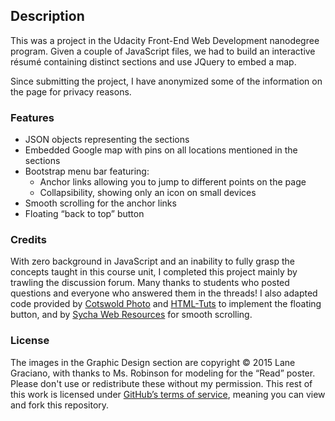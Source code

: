 ## Description

This was a project in the Udacity Front-End Web Development nanodegree program. Given a couple of JavaScript files, we had to build an interactive résumé containing distinct sections and use JQuery to embed a map.

Since submitting the project, I have anonymized some of the information on the page for privacy reasons.

### Features

- JSON objects representing the sections
- Embedded Google map with pins on all locations mentioned in the sections
- Bootstrap menu bar featuring:
    - Anchor links allowing you to jump to different points on the page 
    - Collapsibility, showing only an icon on small devices
- Smooth scrolling for the anchor links
- Floating “back to top” button

### Credits

With zero background in JavaScript and an inability to fully grasp the concepts taught in this course unit, I completed this project mainly by trawling the discussion forum. Many thanks to students who posted questions and everyone who answered them in the threads! I also adapted code provided by [Cotswold Photo](http://cotswoldphoto.co.uk/bootstrap-float-to-top-button/) and [HTML-Tuts](http://html-tuts.com/back-to-top-button-jquery/) to implement the floating button, and by [Sycha Web Resources](http://www.sycha.com/jquery-smooth-scrolling-internal-anchor-links) for smooth scrolling.

### License

The images in the Graphic Design section are copyright © 2015 Lane Graciano, with thanks to Ms. Robinson for modeling for the “Read” poster. Please don't use or redistribute these without my permission. This rest of this work is licensed under [GitHub’s terms of service](https://help.github.com/articles/github-terms-of-service/), meaning you can view and fork this repository.
